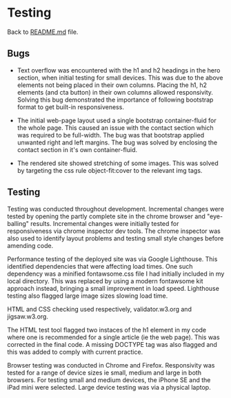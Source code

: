 # Testing
Back to [README.md](https://github.com/doctorandrewbrown/bridgendphysics/blob/main/README.md) file.





























## **Bugs**


* Text overflow was encountered with the h1 and h2 headings in the hero section, when initial testing for small devices. This was due to the above elements not being placed in their own columns. Placing the h1, h2 elements (and cta button) in their own columns allowed responsivity. Solving this bug demonstrated the importance of following bootstrap format to get built-in responsiveness.


* The initial web-page layout used a single bootstrap container-fluid for the whole page. This caused an issue with the contact section which was required to be full-width. The bug was that bootstrap applied unwanted right and left margins. The bug was solved by enclosing the contact section in it's own container-fluid. 

* The rendered site showed stretching of some images. This was solved by targeting the css rule object-fit:cover to the relevant img tags.


## **Testing**

Testing was conducted throughout development. Incremental changes were tested by opening the partly complete site in the chrome browser and "eye-balling" results. Incremental changes were initially tested for responsiveness via chrome inspector dev tools. The chrome inspector was also used to identify layout problems and testing small style changes before amending code. 

Performance testing of the deployed site was via Google Lighthouse. This identified dependencies that were affecting load times. One such dependency was a minified fontawsome.css file I had initially included in my local directory. This
was replaced by using a modern fontawsome kit approach instead, bringing a small improvement in load speed.
Lighthouse testing also flagged large image sizes slowing load time.

HTML and CSS checking used respectively, validator.w3.org and jigsaw.w3.org.

The HTML test tool flagged two instaces of the h1 element in my code where one is recommended for a single article (ie the web page). This was corrected in the final code. A missing DOCTYPE tag was also flagged and this was added to comply with current practice.

Browser testing was conducted in Chrome and Firefox. Responsivity was tested for a range of device sizes ie small, medium and large in both browsers. For testing small and medium devices, the iPhone SE and the iPad mini were selected. Large device testing was via a physical laptop.


